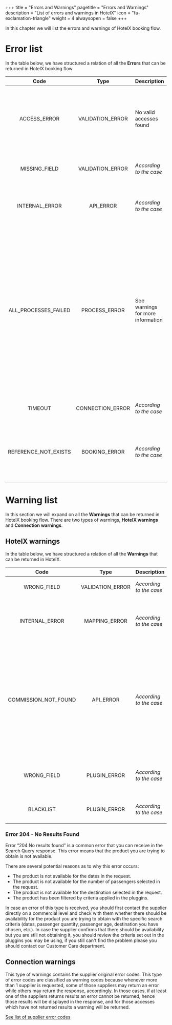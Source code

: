 +++
title = "Errors and Warnings"
pagetitle = "Errors and Warnings"
description = "List of errors and warnings in HotelX"
icon = "fa-exclamation-triangle"
weight = 4
alwaysopen = false
+++


In this chapter we will list the errors and warnings of HotelX booking flow.

# Error list
In the table below, we have structured a relation of all the **Errors** that can be returned in HotelX booking flow

|         Code         |       Type       |            Description            | Explanation  |
| :------------------: | :--------------: | --------------------------------- |-------------- |
|     ACCESS_ERROR     | VALIDATION_ERROR | No valid accesses found           | The access is not found or it has no permission, or you are using a test access and you need to add the testMode.|
|    MISSING_FIELD     | VALIDATION_ERROR | *According to the case*           | Some mandatory fields are missing in input|
|    INTERNAL_ERROR    |    API_ERROR     | *According to the case*           | Covers any unexpected error or errors due to **internal** service|
| ALL_PROCESSES_FAILED |  PROCESS_ERROR   | See warnings for more information | This occurs when no options are returned for all accesses after applying a plugin (blacklist, filter, mapping code),  commission, etc., it may also be caused by a wrong default setting, In the warning node you will find detailed information about the cause.|
|       TIMEOUT        | CONNECTION_ERROR | *According to the case*           | This occurs due to a connection timeout|
| REFERENCE_NOT_EXISTS |  BOOKING_ERROR   | *According to the case*           | This occurs when the booking reference provided is not available in the supplier system|


# Warning list

In this section we will expand on all the **Warnings** that can be returned in HotelX booking flow. There are two types of warnings, **HotelX warnings** and **Connection warnings**.

## HotelX warnings

In the table below, we have structured a relation of all the **Warnings** that can be returned in HotelX.

|                Code                | Type  |       Description       | Explanation                  |
| :--------------------------------: | :---: | ----------------------- | ---------------------------- |
|     WRONG_FIELD      | VALIDATION_ERROR | *According to the case* | A field or fields in the request are not correct|
|    INTERNAL_ERROR    |  MAPPING_ERROR   | *According to the case* | Error produced when mapping codes, it usually happens regarding hotel mapping|
| COMMISSION_NOT_FOUND |    API_ERROR     | *According to the case* | This occurs when the options are discarded because the supplier returns options with a negative commission that does not allow the calculation of the net price. You need to upload the commission file to solve it|
|     WRONG_FIELD      |   PLUGIN_ERROR   | *According to the case* | It occurs when the input of the plugin is misintroduced or misconstructed|
|      BLACKLIST       |   PLUGIN_ERROR   | *According to the case* | It occurs when the hotels or accesses are blacklisted|

### Error 204 - No Results Found
Error “204 No results found” is a common error that you can receive in the Search Query response. This error means that the product you are trying to obtain is not available.

There are several potential reasons as to why this error occurs:

* The product is not available for the dates in the request.
* The product is not available for the number of passengers selected in the request.
* The product is not available for the destination selected in the request.
* The product has been filtered by criteria applied in the pluggins.

In case an error of this type is received, you should first contact the supplier directly on a commercial level and check with them whether there should be availability for the product you are trying to obtain with the specific search criteria (dates, passenger quantity, passenger age, destination you have chosen, etc.). In case the supplier confirms that there should be availability but you are still not obtaining it, you should review the criteria set out in the pluggins you may be using, if you still can't find the problem please you should contact our Customer Care department.

## Connection warnings

This type of warnings contains the supplier original error codes. This type of error codes are classified as warning codes because whenever more than 1 supplier is requested, some of those suppliers may return an error while others may return the response, accordingly. In those cases, if at least one of the suppliers returns results an error cannot be returned, hence those results will be displayed in the response, and for those accesses which have not returned results a warning will be returned.

[See list of supplier error codes](https://docs.travelgatex.com/legacy/hotel/methods/messages/listsdata/#error-codes)
